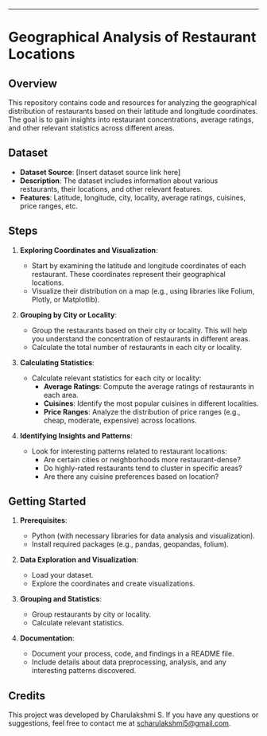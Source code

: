 

---

# Geographical Analysis of Restaurant Locations

## Overview

This repository contains code and resources for analyzing the geographical distribution of restaurants based on their latitude and longitude coordinates. The goal is to gain insights into restaurant concentrations, average ratings, and other relevant statistics across different areas.

## Dataset

- **Dataset Source**: [Insert dataset source link here]
- **Description**: The dataset includes information about various restaurants, their locations, and other relevant features.
- **Features**: Latitude, longitude, city, locality, average ratings, cuisines, price ranges, etc.

## Steps

1. **Exploring Coordinates and Visualization**:
   - Start by examining the latitude and longitude coordinates of each restaurant. These coordinates represent their geographical locations.
   - Visualize their distribution on a map (e.g., using libraries like Folium, Plotly, or Matplotlib).

2. **Grouping by City or Locality**:
   - Group the restaurants based on their city or locality. This will help you understand the concentration of restaurants in different areas.
   - Calculate the total number of restaurants in each city or locality.

3. **Calculating Statistics**:
   - Calculate relevant statistics for each city or locality:
     - **Average Ratings**: Compute the average ratings of restaurants in each area.
     - **Cuisines**: Identify the most popular cuisines in different localities.
     - **Price Ranges**: Analyze the distribution of price ranges (e.g., cheap, moderate, expensive) across locations.

4. **Identifying Insights and Patterns**:
   - Look for interesting patterns related to restaurant locations:
     - Are certain cities or neighborhoods more restaurant-dense?
     - Do highly-rated restaurants tend to cluster in specific areas?
     - Are there any cuisine preferences based on location?

## Getting Started

1. **Prerequisites**:
   - Python (with necessary libraries for data analysis and visualization).
   - Install required packages (e.g., pandas, geopandas, folium).

2. **Data Exploration and Visualization**:
   - Load your dataset.
   - Explore the coordinates and create visualizations.

3. **Grouping and Statistics**:
   - Group restaurants by city or locality.
   - Calculate relevant statistics.

4. **Documentation**:
   - Document your process, code, and findings in a README file.
   - Include details about data preprocessing, analysis, and any interesting patterns discovered.
## Credits

This project was developed by Charulakshmi S. If you have any questions or suggestions, feel free to contact me at scharulakshmi5@gmail.com.
